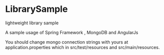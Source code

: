 # LibrarySample
lightweight library sample

A sample usage of Spring Framework , MongoDB and AngularJs

You should change mongo connection strings with yours at application.properties which in src/test/resources and src/main/resources.


